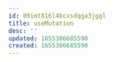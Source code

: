 ```yaml
---
id: 09imt816l4bcxsdqga3jggl
title: useMutation
desc: ''
updated: 1655306685590
created: 1655306685590
---
```


